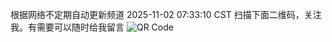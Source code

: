 根据网络不定期自动更新频道 2025-11-02 07:33:10 CST
扫描下面二维码，关注我。有需要可以随时给我留言
![QR Code](https://github.com/djhui/hassio-addons/raw/main/WeChat_QRCode.png) 

